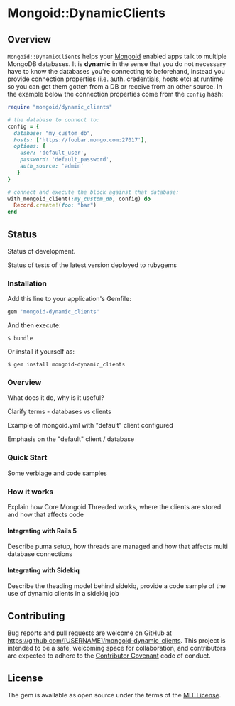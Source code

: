 # Mongoid::DynamicClients

## Overview

`Mongoid::DynamicClients` helps your [MongoId](https://docs.mongodb.com/mongoid/master/#ruby-mongoid-tutorial) enabled 
apps talk to multiple MongoDB databases. It is **dynamic** in the sense that you do not necessary have to know the 
databases you're connecting to beforehand, instead you provide connection properties (i.e. auth. credentials, hosts etc) 
at runtime so you can get them gotten from a DB or receive from an other source. In the example below the connection 
properties come from the `config` hash:
 
```ruby
require "mongoid/dynamic_clients"

# the database to connect to:
config = { 
  database: "my_custom_db",
  hosts: ['https://foobar.mongo.com:27017'],
  options: {
    user: 'default_user',
    password: 'default_password',
    auth_source: 'admin'
   }
}

# connect and execute the block against that database:
with_mongoid_client(:my_custom_db, config) do
  Record.create!(foo: "bar")
end
```

## Status

Status of development.

Status of tests of the latest version deployed to rubygems

### Installation

Add this line to your application's Gemfile:

```ruby
gem 'mongoid-dynamic_clients'
```

And then execute:

    $ bundle

Or install it yourself as:

    $ gem install mongoid-dynamic_clients

### Overview

What does it do, why is it useful? 

Clarify terms - databases vs clients

Example of mongoid.yml with "default" client configured

Emphasis on the "default" client / database 


### Quick Start
Some verbiage and code samples

### How it works
Explain how Core Mongoid Threaded works, where the clients are stored and how that affects code

#### Integrating with Rails 5
Describe puma setup, how threads are managed and how that affects multi database connections

#### Integrating with Sidekiq
Describe the theading model behind sidekiq, provide a code sample of the use of dynamic clients in a sidekiq job

## Contributing

Bug reports and pull requests are welcome on GitHub at https://github.com/[USERNAME]/mongoid-dynamic_clients. This project is intended to be a safe, welcoming space for collaboration, and contributors are expected to adhere to the [Contributor Covenant](http://contributor-covenant.org) code of conduct.

## License

The gem is available as open source under the terms of the [MIT License](http://opensource.org/licenses/MIT).